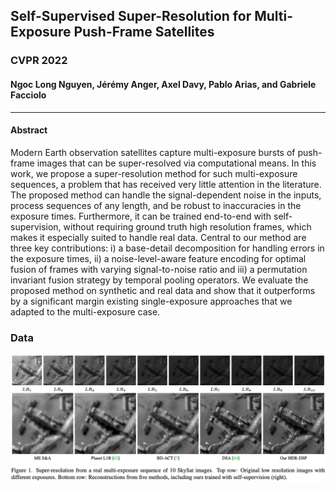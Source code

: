 ## Self-Supervised Super-Resolution for Multi-Exposure Push-Frame Satellites

### CVPR 2022

#### Ngoc Long Nguyen, Jérémy Anger, Axel Davy,  Pablo Arias, and Gabriele Facciolo


-------------------

#### Abstract 
Modern Earth observation satellites capture multi-exposure bursts of push-frame images that can be super-resolved via computational means. In this work, we propose a super-resolution method for such multi-exposure sequences, a problem that has received very little attention in the literature. The proposed method can handle the signal-dependent noise in the inputs, process sequences of any length, and be robust to inaccuracies in the exposure times. Furthermore, it can be trained end-to-end with self-supervision, without requiring ground truth high resolution frames, which makes it especially suited to handle real data. Central to our method are three key contributions: i) a base-detail decomposition for handling errors in the exposure times, ii) a noise-level-aware feature encoding for optimal fusion of frames with varying signal-to-noise ratio and iii) a permutation invariant fusion strategy by temporal pooling operators. We evaluate the proposed method on synthetic and real data and show that it outperforms by a significant margin existing single-exposure approaches that we adapted to the multi-exposure case.


### Data

![Architecture](HDR-DSP-teaser.jpg)
